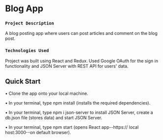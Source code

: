 # Blog App

### `Project Description`

A blog posting app where users can post articles and comment on the blog post. 

### `Technologies Used`

Project was built using React and Redux. Used Google OAuth for the sign in functionality and JSON Server with REST API for users' data.

## Quick Start 

• Clone the app onto your local machine.

• In your terminal, type npm install (installs the required dependencies).

• In your terminal, type npm i json-server to install JSON Server, create a db.json file (stores data) and start JSON Server.

• In your terminal, type npm start (opens React app--https:// local host:3000--on default browser).
